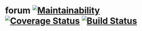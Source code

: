 # forum [![Maintainability](https://api.codeclimate.com/v1/badges/e10f329caffda5aac473/maintainability)](https://codeclimate.com/github/GolgothaAksanti/forum/maintainability) [![Coverage Status](https://coveralls.io/repos/github/GolgothaAksanti/forum/badge.svg?branch=develop)](https://coveralls.io/github/GolgothaAksanti/forum?branch=develop) [![Build Status](https://travis-ci.org/GolgothaAksanti/forum.svg?branch=develop)](https://travis-ci.org/GolgothaAksanti/forum)


